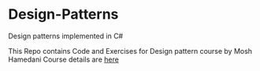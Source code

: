 # Design-Patterns
Design patterns implemented in C#

This Repo contains Code and Exercises for Design pattern course by Mosh Hamedani
Course details are [here](https://codewithmosh.com/p/design-patterns)
